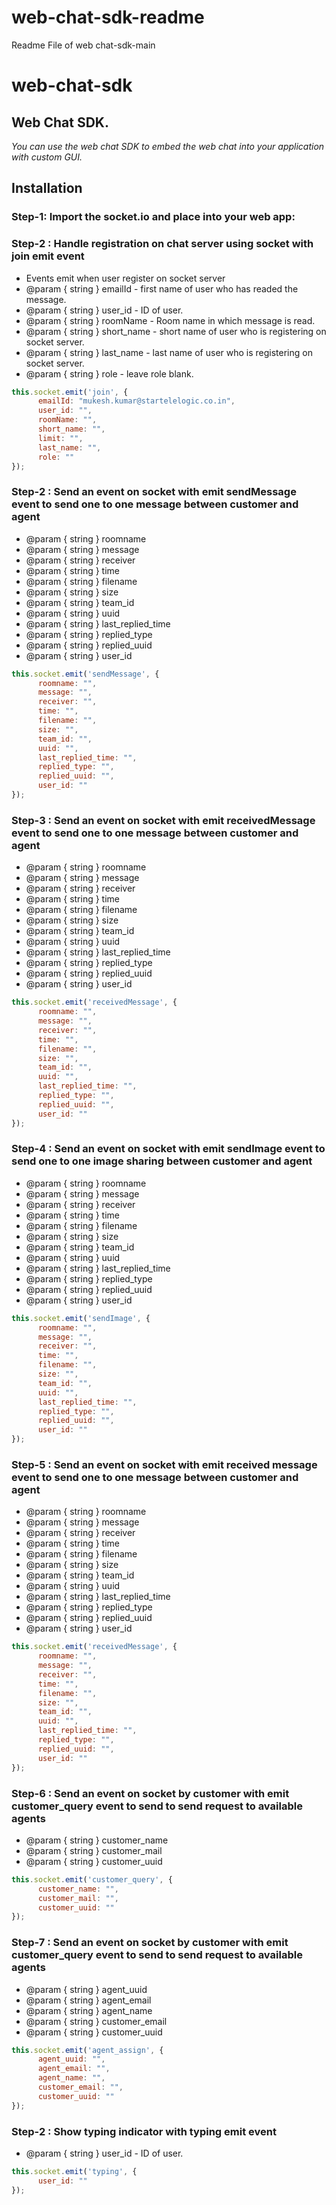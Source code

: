 # web-chat-sdk-readme
Readme File of web chat-sdk-main
# web-chat-sdk

## Web Chat SDK.
*You can use the web chat SDK to embed the web chat into your application with custom GUI.*


## Installation

### Step-1: Import the socket.io and place into your web app:

### Step-2 : Handle registration on chat server using socket with join emit event

   * Events emit when user register on socket server
   * @param { string } emailId - first name of user who has readed the message.
   * @param { string } user_id - ID of user.
   * @param { string } roomName - Room name in which message is read.
   * @param { string } short_name - short name of user who is registering on socket server.
   * @param { string } last_name - last name of user who is registering on socket server.
   * @param { string } role -  leave role blank.
   

```javascript
this.socket.emit('join', {
      emailId: "mukesh.kumar@startelelogic.co.in",
      user_id: "",
      roomName: "",
      short_name: "",
      limit: "",
      last_name: "",
      role: ""
});
```


### Step-2 : Send an event on socket with emit sendMessage event to send one to one message between customer and agent

   * @param { string } roomname
   * @param { string } message
   * @param { string } receiver
   * @param { string } time
   * @param { string } filename
   * @param { string } size
   * @param { string } team_id
   * @param { string } uuid
   * @param { string } last_replied_time
   * @param { string } replied_type
   * @param { string } replied_uuid
   * @param { string } user_id

```javascript
this.socket.emit('sendMessage', {
      roomname: "",
      message: "",
      receiver: "",
      time: "",
      filename: "",
      size: "",
      team_id: "",
      uuid: "",
      last_replied_time: "",
      replied_type: "",
      replied_uuid: "",
      user_id: ""
});
```

### Step-3 : Send an event on socket with emit receivedMessage event to send one to one message between customer and agent

   * @param { string } roomname
   * @param { string } message
   * @param { string } receiver
   * @param { string } time
   * @param { string } filename
   * @param { string } size
   * @param { string } team_id
   * @param { string } uuid
   * @param { string } last_replied_time
   * @param { string } replied_type
   * @param { string } replied_uuid
   * @param { string } user_id

```javascript
this.socket.emit('receivedMessage', {
      roomname: "",
      message: "",
      receiver: "",
      time: "",
      filename: "",
      size: "",
      team_id: "",
      uuid: "",
      last_replied_time: "",
      replied_type: "",
      replied_uuid: "",
      user_id: ""
});
```

### Step-4 : Send an event on socket with emit sendImage event to send one to one image sharing between customer and agent

   * @param { string } roomname
   * @param { string } message
   * @param { string } receiver
   * @param { string } time
   * @param { string } filename
   * @param { string } size
   * @param { string } team_id
   * @param { string } uuid
   * @param { string } last_replied_time
   * @param { string } replied_type
   * @param { string } replied_uuid
   * @param { string } user_id

```javascript
this.socket.emit('sendImage', {
      roomname: "",
      message: "",
      receiver: "",
      time: "",
      filename: "",
      size: "",
      team_id: "",
      uuid: "",
      last_replied_time: "",
      replied_type: "",
      replied_uuid: "",
      user_id: ""
});
```

### Step-5 : Send an event on socket with emit received message event to send one to one message between customer and agent

   * @param { string } roomname
   * @param { string } message
   * @param { string } receiver
   * @param { string } time
   * @param { string } filename
   * @param { string } size
   * @param { string } team_id
   * @param { string } uuid
   * @param { string } last_replied_time
   * @param { string } replied_type
   * @param { string } replied_uuid
   * @param { string } user_id

```javascript
this.socket.emit('receivedMessage', {
      roomname: "",
      message: "",
      receiver: "",
      time: "",
      filename: "",
      size: "",
      team_id: "",
      uuid: "",
      last_replied_time: "",
      replied_type: "",
      replied_uuid: "",
      user_id: ""
});
```

### Step-6 : Send an event on socket by customer with emit customer_query event to send to send request to available agents

   * @param { string } customer_name
   * @param { string } customer_mail
   * @param { string } customer_uuid
   
```javascript
this.socket.emit('customer_query', {
      customer_name: "",
      customer_mail: "",
      customer_uuid: ""
});
```

### Step-7 : Send an event on socket by customer with emit customer_query event to send to send request to available agents

   * @param { string } agent_uuid
   * @param { string } agent_email
   * @param { string } agent_name
   * @param { string } customer_email
   * @param { string } customer_uuid
   
```javascript
this.socket.emit('agent_assign', {
      agent_uuid: "",
      agent_email: "",
      agent_name: "",
      customer_email: "",
      customer_uuid: ""
});
```

### Step-2 : Show typing indicator  with typing emit event
   * @param { string } user_id - ID of user.
   
```javascript
this.socket.emit('typing', {
      user_id: ""
});
```
